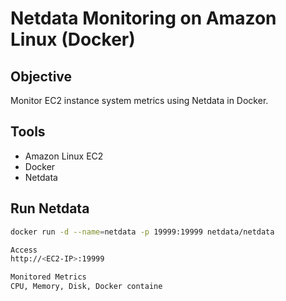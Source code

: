 # Netdata Monitoring on Amazon Linux (Docker)

## Objective
Monitor EC2 instance system metrics using Netdata in Docker.

## Tools
- Amazon Linux EC2
- Docker
- Netdata

## Run Netdata
```bash
docker run -d --name=netdata -p 19999:19999 netdata/netdata

Access
http://<EC2-IP>:19999

Monitored Metrics
CPU, Memory, Disk, Docker containe

